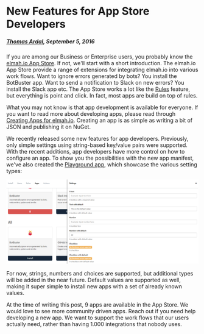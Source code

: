 # New Features for App Store Developers

##### [Thomas Ardal](http://elmah.io/about/), September 5, 2016

If you are among our Business or Enterprise users, you probably know the [elmah.io App Store](https://elmah.io/features/appstore). If not, we'll start with a short introduction. The elmah.io App Store provide a range of extensions for integrating elmah.io into various work flows. Want to ignore errors generated by bots? You install the BotBuster app. Want to send a notification to Slack on new errors? You install the Slack app etc. The App Store works a lot like the [Rules](https://docs.elmah.io/creating-rules-to-perform-actions-on-messages/) feature, but everything is point and click. In fact, most apps are build on top of rules.

What you may not know is that app development is available for everyone. If you want to read more about developing apps, please read through [Creating Apps for elmah.io](https://docs.elmah.io/creating-apps-for-elmah-io/). Creating an app is as simple as writing a bit of JSON and publishing it on NuGet.

We recently released some new features for app developers. Previously, only simple settings using string-based key/value pairs were supported. With the recent additions, app developers have more control on how to configure an app. To show you the possibilities with the new app manifest, we've also created the [Playground app](https://github.com/elmahio/elmah.io.apps.playground), which showcase the various setting types:

![App Settings](images/playground_settings.png)

For now, strings, numbers and choices are supported, but additional types will be added in the near future. Default values are supported as well, making it super simple to install new apps with a set of already known values.

At the time of writing this post, 9 apps are available in the App Store. We would love to see more community driven apps. Reach out if you need help developing a new app. We want to support the work flows that our users actually need, rather than having 1.000 integrations that nobody uses.